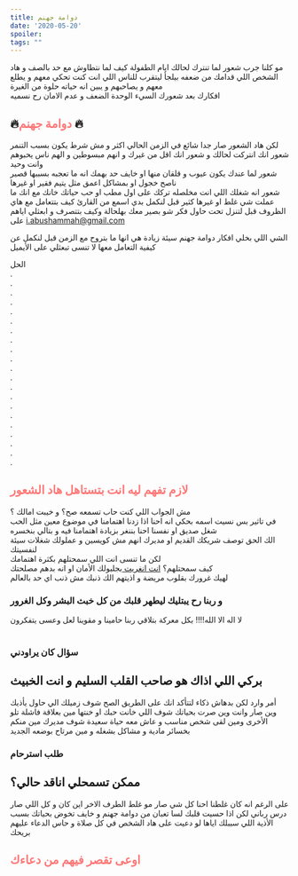 ```yaml
---
title: دوامة جهنم
date: '2020-05-20'
spoiler: 
tags: ""
---
```

 مو كلنا جرب شعور لما تنترك لحالك ايام الطفولة كيف لما نتطاوش مع حد بالصف و هاد الشخص اللي قدامك من ضعفه بيلجأ ليتقرب للناس اللي انت كنت تحكي معهم و يطلع معهم و يصاحبهم و يبين انه حياته حلوة من الغيرة<br>
افكارك بعد شعورك السيء الوحدة الضعف و عدم الامان رح نسميه<br>
## 🔥<span style="color: rgba(255, 50, 50, 0.65)">دوامة جهنم</span> 🔥<br>

لكن هاد الشعور صار جدا شائع في الزمن الحالي اكثر و مش شرط يكون بسبب التنمر شعور انك انتركت لحالك و شعور انك اقل من غيرك و انهم مبسوطين و الهم ناس يحبوهم وانت وحيد<br>
شعور لما عندك يكون  عيوب و قلقان منها او خايف حد بهمك انه ما تعجبه بسببها قصير ناصح خجول او بمشاكل اعمق مثل يتيم فقير او غيرها<br>
شعور انه شغلك اللي انت مخلصله تركك على اول مطب او حب حياتك خانك مع انك ما عملت شي غلط او غيرها كثير
قبل لنكمل بدي اسمع من القارئ كيف بتتعامل مع هاي الظروف قبل لتنزل تحت حاول فكر شو بصير معك بهلحالة وكيف بتتصرف و ابعثلي اياهم على 
i.abushammah@gmail.com

الشي اللي بخلي افكار دوامة جهنم سيئة زيادة هي انها ما بتروح مع الزمن 
 قبل لنكمل عن كيفية التعامل معها لا تنسى تبعثلي على الأيميل 

 الحل <br>
. <br>
. <br>
.<br>
. <br>
. <br>
. <br>
.<br>
. <br>
. <br>
. <br>
.<br>
. <br>
. <br>
. <br>
.<br>
. <br>
. <br>
. <br>
.<br>
. <br>
.
## <span style="color: rgba(255, 50, 50, 0.65)">لازم تفهم ليه انت بتستاهل هاد الشعور</span><br>
مش الجواب اللي كنت حاب تسمعه صح؟ و خيبت امالك ؟<br>
في تاثير بس نسيت اسمه بحكي انه احنا اذا زدنا اهتمامنا في موضوع معين مثل الحب شغل صديق او نفسنا 
احنا بننغر بزيادة اهتمامنا فيه و بتالي بنخسره<br>
الك الحق توصف شريكك القديم او مديرك انهم مش كويسين و عملولك شغلات سيئة لنفسيتك <br>
لكن ما تنسى انت اللي سمحتلهم بكثرة اهتمامك <br>
كيف سمحتلهم؟
<a href="/Not-Special/">انت انغريت </a>
 بجلبولك الأمان او انه بدهم مصلحتك<br>
 لهيك غرورك بقلوب مريضة و اذيتهم الك ذنبك مش ذنب اي حد بالعالم<br>

###  و ربنا رح يبتليك ليطهر قلبك من كل خبث البشر وكل الغرور
لا اله الا الله!!!! بكل معركة بتلاقي ربنا حامينا و مقوينا لعل وعسى يتفكرون<br><br>

### سؤال كان يراودني 
## بركي اللي اذاك هو صاحب القلب السليم و انت الخبيث

أمر وارد لكن بدهاش ذكاء لتتأكد انك على الطريق الصح
شوف زميلك الي حاول يأذيك وين صار وانت وين صرت بحياتك
شوف اللي خانت حبك او خنتها مين بعلاقة فاشلة تلو الأخرى ومين لقى شخص مناسب و عاش معه حياة سعيدة
شوف مديرك مين منكم بخسائر مادية و مشاكل بشغله و مين مرتاح بوضعه الجديد<br>


### طلب استرحام 
## ممكن تسمحلي اناقد حالي؟
على الرغم انه كان غلطنا احنا كل شي صار مو غلط الطرف الاخر اين كان و كل اللي صار درس رباني
لكن اذا حسيت قلبك لسا تعبان من دوامة جهنم و خايف تخوض بحياتك بسبب الأذية اللي سببلك اياها لو دعيت على هاد الشخص في كل صلاة و حاس الدعاء عليهم بريحك <br>
## <span style="color: rgba(255, 50, 50, 0.65)">اوعى تقصر فيهم من دعاءك</span><br>